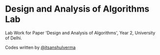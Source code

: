 # Design and Analysis of Algorithms Lab

Lab Work for Paper 'Design and Analysis of Algorithms', Year 2, University of Delhi.

Codes written by [@itsanshulverma](https://github.com/itsanshulverma)
